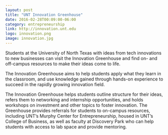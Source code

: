 ```yaml
---
layout: post
title: "UNT Innovation Greenhouse"
date: 2016-02-28T00:09:00-06:00
category: entrepreneurship
link: http://innovation.unt.edu
logo: innovation.png
image: innovation.jpg
---
```

Students at the University of North Texas with ideas from tech innovations to new businesses can visit the Innovation Greenhouse and find on- and off-campus resources to make their ideas come to life.

The Innovation Greenhouse aims to help students apply what they learn in the classroom, and use knowledge gained through hands-on experience to succeed in the rapidly growing innovation field.

The Innovation Greenhouse helps students outline structure for their ideas, refers them to networking and internship opportunities, and holds workshops on investment and other topics to foster innovation. The Greenhouse provides referrals for students to on-campus resources, including UNT’s Murphy Center for Entrepreneurship, housed in UNT’s College of Business, as well as faculty at Discovery Park who can help students with access to lab space and provide mentoring.